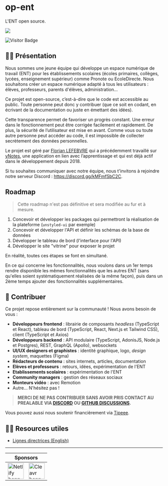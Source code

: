 # op-ent

L'ENT open source.

<div id="discord">

[![](https://dcbadge.vercel.app/api/server/kMFmfSbC2C?style=flat-square)](https://discord.gg/kMFmfSbC2C)

</div>

![Visitor Badge](https://visitor-badge.laobi.icu/badge?page_id=op-ent&title=Visitors)

## 🙋‍♀️ Présentation

Nous sommes une jeune équipe qui développe un espace numérique de travail (ENT) pour les établissements scolaires (écoles primaires, collèges, lycées, enseignement supérieur) comme Pronote ou EcoleDirecte. Nous souhaitons créer un espace numérique adapté à tous les utilisateurs : élèves, professeurs, parents d'élèves, administration...

Ce projet est open-source, c’est-à-dire que le code est accessible au public. Toute personne peut donc y contribuer (que ce soit en codant, en écrivant de la documentation ou juste en émettant des idées).

Cette transparence permet de favoriser un progrès constant. Une erreur dans le fonctionnement peut être corrigée facilement et rapidement. De plus, la sécurité de l’utilisateur est mise en avant. Comme vous ou toute autre personne peut accéder au code, il est impossible de collecter secrètement des données personnelles.

Le projet est géré par [Florian LEFEBVRE](https://github.com/florian-lefebvre) qui a précédemment travaillé sur [yNotes](https://ynotes.fr), une application en lien avec l’apprentissage et qui est déjà actif dans le développement depuis 2018.

Si tu souhaites communiquer avec notre équipe, nous t'invitons à rejoindre notre serveur Discord : https://discord.gg/kMFmfSbC2C.

## Roadmap

> Cette roadmap n'est pas définitive et sera modifiée au fur et à mesure.

1. Concevoir et développer les packages qui permettront la réalisation de la plateforme (`unstyled-ui` par exemple)
2. Concevoir et développer l'API et définir les schémas de la base de données
3. Développer le tableau de bord (l'interface pour l'API)
4. Développer le site "vitrine" pour exposer le projet

En réalité, toutes ces étapes se font en simultané.

En ce qui concerne les fonctionnalités, nous voulons dans un 1er temps rendre disponible les mêmes fonctionnalités que les autres ENT (sans qu'elles soient systématiquement réalisées de la même façon), puis dans un 2ème temps ajouter des fonctionnalités supplémentaires.

## 🌈 Contribuer

Ce projet repose entièrement sur la communauté ! Nous avons besoin de vous :

- **Développeurs frontend** : librairie de composants _headless_ (TypeScript et React), tableau de bord (TypeScript, React, Next.js et Tailwind CSS), client (TypeScript et Axios)
- **Développeurs backend** : API modulaire (TypeScript, AdonisJS, Node.js et Postgres), REST, GraphQL (Apollo), websockets
- **UI/UX designers et graphistes** : identité graphique, logo, _design system_, maquettes (Figma)
- **Rédacteurs de contenu** : sites internets, articles, documentation
- **Elèves et professeurs** : retours, idées, expérimentation de l'ENT
- **Etablissements scolaires** : expérimentation de l'ENT
- **Community managers** : gestion des réseaux sociaux
- **Monteurs vidéo** : avec Remotion
- Autre... N'hésitez pas !

> **MERCI DE NE PAS CONTRIBUER SANS AVOIR PRIS CONTACT AU PREALABLE VIA [DISCORD](#discord) OU [GITHUB DISCUSSIONS](https://github.com/op-ent/op-ent/discussions).**

Vous pouvez aussi nous soutenir financièrement via [Tipeee](https://fr.tipeee.com/op-ent).

## 👩‍💻 Resources utiles

- [Lignes directrices (English)](https://github.com/op-ent/op-ent/blob/main/guidelines.md)

---

<table>
  <thead>
    <tr>
      <th colspan="2">Sponsors</th>
    </tr>
  </thead>
  <tbody>
    <tr>
      <td>
        <a href="https://www.netlify.com" target="_blank">
          <img alt="Netlify banner" height="51px" src="https://www.netlify.com/v3/img/components/netlify-color-accent.svg" />
        </a>
      </td>
      <td>
        <a href="https://cleavr.io" target="_blank">
          <img alt="Cleavr banner" height="51px" src="https://hcti.io/v1/image/ae9a047f-22b3-4016-a37a-80f297894678" />
        </a>
      </td>
    </tr>
  </tbody>
</table>
